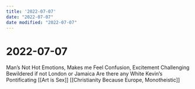 ```yaml
---
title: '2022-07-07'
date: "2022-07-07"
date modified: "2022-07-07"
---
```


# 2022-07-07
Man’s Not Hot
Emotions, Makes me Feel
Confusion, Excitement
Challenging
Bewildered if not London or Jamaica
Are there any White Kevin’s
Pontificating
[[Art is Sex]]
[[Christianity Because Europe, Monotheistic]]
